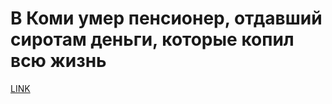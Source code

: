 # В Коми умер пенсионер, отдавший сиротам деньги, которые копил всю жизнь 



[LINK](https://varlamov.ru/3361735.html)
